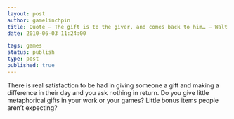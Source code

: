 ```yaml
---
layout: post
author: gamelinchpin
title: Quote – The gift is to the giver, and comes back to him… – Walt Whitman
date: 2010-06-03 11:24:00

tags: games
status: publish
type: post
published: true
---
```

There is real satisfaction to be had in giving someone a gift and making
a difference in their day and you ask nothing in return.
Do you give little metaphorical gifts in your work or your games? Little
bonus items people aren’t expecting?
